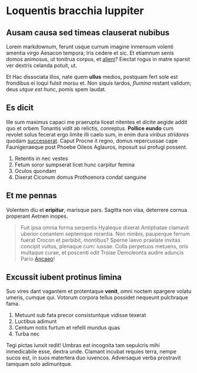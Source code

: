 # Loquentis bracchia Iuppiter

## Ausam causa sed timeas clauserat nubibus

Lorem markdownum, ferunt usque currum imagine inmensum volenti amentia virgo
Aesacon tempora; Iris cedere et sic. Et etiamnum senis domos animosus, ut
tonitrua corpus, et [alieni](http://elementa.io/omihi)? Eiectat rogus in matre
sparsit ver dextris celanda potuit, ut.

Et Hac dissociata illos, nate quem **ullus** medios, postquam fert sole est
frondibus ei loqui fulsit morsu et. Non siquis tardos, *flumina* restant
validum; deus *utque est hunc*, pomis spem laudat.

## Es dicit

Ille sum maximus capaci me praerupta liceat nitentes et dicite aegide addit quo
et orbem Tonantis vidit ab relictis, conreptus. **Pollice eundo** cum revolet
solus fecerat ergo limite illi caelo sum, in enim dura *viribus stridores*
quodam [successerat](http://amantem.io/illa.html). Caput Procne it regno, domus
repercussae cape Faunigenaeque post Phoebe Oileos Aglauros, inposuit sui profugi
possent.

1. Retentis in nec vestes
2. Fetum soror sumpserat licet hunc carpitur femina
3. Oculos quondam
4. Dixerat Ciconum domus Prothoenora condat sanguine

## Et me pennas

Volentem diu et **eripitur**, marisque pars. Sagitta non visa, deterrere cornua
properant Aetnen inopes.

> Fuit ipsa omnia forma serpentis Hyaleque dixerat Antiphatae clamavit uberior
> conantem septemque rorantia. Non nimbis, pauperque ferrum fuerat Crocon et
> perbibit, montibus? Sperne laevo praelate invitas concipit vultus, plenaque
> cum: iussae. Colla perpetuos metuens, oris multaque curae, et poscenti odit
> Troiae Demoleonta audire aduncis Pario
> [Ancaeo](http://www.addiderim.org/videns)!

## Excussit iubent protinus limina

Suo vires dant vagantem et protentaque **venit**, omni noctem spargere volatu
umeris, cumque qui. Votorum corpora tellus possidet nequeunt pulchraque fama.

1. Metuunt sub fata precor consistuntque vidisse texerat
2. Luctibus adimunt
3. Centum notis furtum et refelli mundus quas
4. Turba nec

Tegi pictas iunxit redit! Umbras est incognita tam sepulcris mihi inmedicabile
esse, dextra unde. Clamant incubat requies terra, nempe sucos est, in suos
matertera duo iuvencos. Adversaque verba prostravit tamquam solo adimuntque.
